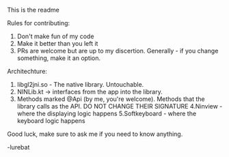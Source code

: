 This is the readme

Rules for contributing:

1. Don't make fun of my code
2. Make it better than you left it
3. PRs are welcome but are up to my discertion. Generally - if you change something, make it an option.


Architechture:

1. libgl2jni.so - The native library. Untouchable.
2. NINLib.kt -> interfaces from the app into the library. 
3. Methods marked @Api (by me, you're welcome). Methods that the library calls as the API.
    DO NOT CHANGE THEIR SIGNATURE
4.Ninview - where the displaying logic happens
5.Softkeyboard - where the keyboard logic happens

Good luck, make sure to ask me if you need to know anything.

-lurebat 
